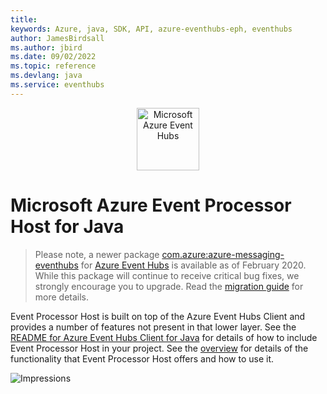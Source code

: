 ```yaml
---
title: 
keywords: Azure, java, SDK, API, azure-eventhubs-eph, eventhubs
author: JamesBirdsall
ms.author: jbird
ms.date: 09/02/2022
ms.topic: reference
ms.devlang: java
ms.service: eventhubs
---
```

<p align="center">
  <img src="event-hubs.png" alt="Microsoft Azure Event Hubs" width="100"/>
</p>

# Microsoft Azure Event Processor Host for Java

> Please note, a newer package [com.azure:azure-messaging-eventhubs](https://search.maven.org/artifact/com.azure/azure-messaging-eventhubs) for [Azure Event Hubs](https://azure.microsoft.com/services/event-hubs/) is available as of February 2020. While this package will continue to receive critical bug fixes, we strongly encourage you to upgrade. Read the [migration guide](https://aka.ms/azsdk/java/migrate/eh) for more details.

Event Processor Host is built on top of the Azure Event Hubs Client and provides a number of features
not present in that lower layer. See the [README for Azure Event Hubs Client for Java](https://github.com/Azure/azure-sdk-for-java/blob/main/sdk/eventhubs/microsoft-azure-eventhubs/README.md) for details of how to
include Event Processor Host in your project. See the [overview](https://github.com/Azure/azure-sdk-for-java/blob/main/sdk/eventhubs/microsoft-azure-eventhubs-eph/Overview.md) for details of the functionality
that Event Processor Host offers and how to use it.

![Impressions](https://azure-sdk-impressions.azurewebsites.net/api/impressions/azure-sdk-for-java%2Fsdk%2Feventhubs%2Fmicrosoft-azure-eventhubs-eph%2FReadme.png)

